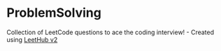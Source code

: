 # ProblemSolving
Collection of LeetCode questions to ace the coding interview! - Created using [LeetHub v2](https://github.com/arunbhardwaj/LeetHub-2.0)
